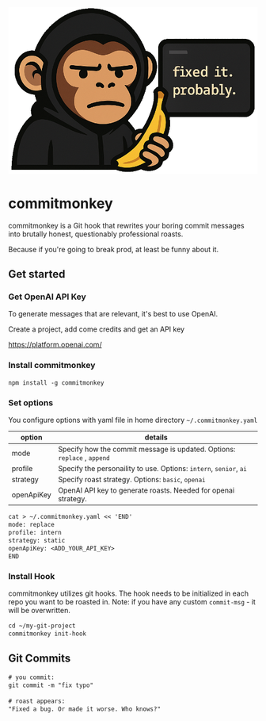 ![Logo: Monkey holding banana with a terminal showing 'fixed it. probably.'](commitmonkey-logo.png)

# commitmonkey

commitmonkey is a Git hook that rewrites your boring commit messages into brutally honest, questionably professional
roasts.

Because if you're going to break prod, at least be funny about it.

## Get started

### Get OpenAI API Key
To generate messages that are relevant, it's best to use OpenAI.

Create a project, add come credits and get an API key

https://platform.openai.com/

### Install commitmonkey

```shell
npm install -g commitmonkey
```

### Set options

You configure options with yaml file in home directory `~/.commitmonkey.yaml`

| option     | details                                                                  |
|------------|--------------------------------------------------------------------------|
| mode       | Specify how the commit message is updated. Options: `replace` , `append` |
| profile    | Specify the personaility to use. Options: `intern`, `senior`, `ai`       |
| strategy   | Specify roast strategy. Options: `basic`, `openai`                       |
| openApiKey | OpenAI API key to generate roasts. Needed for openai strategy.           |

```shell
cat > ~/.commitmonkey.yaml << 'END'
mode: replace
profile: intern
strategy: static 
openApiKey: <ADD_YOUR_API_KEY>
END
```

### Install Hook

commitmonkey utilizes git hooks. The hook needs to be initialized in each repo you want to be roasted in.
Note: if you have any custom `commit-msg` - it will be overwritten.

```shell
cd ~/my-git-project
commitmonkey init-hook
```

## Git Commits

```shell
# you commit:
git commit -m "fix typo"

# roast appears:
"Fixed a bug. Or made it worse. Who knows?"
```
